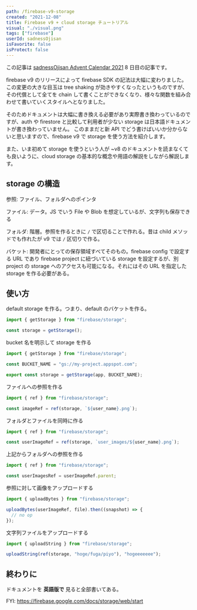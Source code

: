```yaml
---
path: /firebase-v9-storage
created: "2021-12-08"
title: Firebase v9 + cloud storage チュートリアル
visual: "./visual.png"
tags: ["firebase"]
userId: sadnessOjisan
isFavorite: false
isProtect: false
---
```


この記事は [sadnessOjisan Advent Calendar 2021](https://adventar.org/calendars/7015) 8 日目の記事です。

firebase v9 のリリースによって firebase SDK の記法は大幅に変わりました。
この変更の大きな目玉は tree shaking が効きやすくなったというものですが、その代償として全てを chain して書くことができなくなり、様々な関数を組み合わせて書いていくスタイルへとなりました。

そのためドキュメントは大幅に書き換える必要があり実際書き換わっているのですが、auth や firestore と比較して利用者が少ない storage は日本語ドキュメントが書き換わっていません。
このままだと新 API でどう書けばいいか分からないと思いますので、firebase v9 で storage を使う方法を紹介します。

また、いま初めて storage を使うという人が ~v8 のドキュメントを読まなくても良いように、cloud storage の基本的な概念や用語の解説をしながら解説します。

## storage の構造

参照: ファイル、フォルダへのポインタ

ファイル: データ。JS でいう File や Blob を想定しているが、文字列も保存できる

フォルダ: 階層。参照を作るときに `/` で区切ることで作れる。昔は child メソッドでも作れたが v9 では `/` 区切りで作る。

バケット: 開発者にとっての保存領域すべてそのもの。firebase config で設定する URL であり firebase project に紐づいている storage を設定するが、別 project の storage へのアクセスも可能になる。それにはその URL を指定した storage を作る必要がある。

## 使い方

default storage を作る。つまり、default のバケットを作る。

```js
import { getStorage } from "firebase/storage";

const storage = getStorage();
```

bucket 名を明示して storage を作る

```js
import { getStorage } from "firebase/storage";

const BUCKET_NAME = "gs://my-project.appspot.com";

export const storage = getStorage(app, BUCKET_NAME);
```

ファイルへの参照を作る

```js
import { ref } from "firebase/storage";

const imageRef = ref(storage, `${user_name}.png`);
```

フォルダとファイルを同時に作る

```js
import { ref } from "firebase/storage";

const userImageRef = ref(storage, `user_images/${user_name}.png`);
```

上記からフォルダへの参照を作る

```js
import { ref } from "firebase/storage";

const userImagesRef = userImageRef.parent;
```

参照に対して画像をアップロードする

```js
import { uploadBytes } from "firebase/storage";

uploadBytes(userImageRef, file).then((snapshot) => {
  // no op
});
```

文字列ファイルをアップロードする

```js
import { uploadString } from "firebase/storage";

uploadString(ref(storage, "hoge/fuga/piyo"), "hogeeeeeee");
```

## 終わりに

ドキュメントを **英語版で** 見ると全部書いてある。

FYI: https://firebase.google.com/docs/storage/web/start
